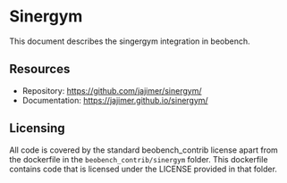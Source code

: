 # Sinergym

This document describes the singergym integration in beobench.

## Resources
- Repository: <https://github.com/jajimer/sinergym/>
- Documentation: <https://jajimer.github.io/sinergym/>

## Licensing

All code is covered by the standard beobench_contrib license apart from the dockerfile in the `beobench_contrib/sinergym` folder. This dockerfile contains code that is licensed under the LICENSE provided in that folder.